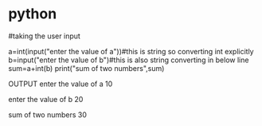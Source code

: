 # python
#taking the user input 

a=int(input("enter the value of a"))#this is string so converting int explicitly
b=input("enter the value of b")#this is also string converting in  below line
sum=a+int(b)
print("sum of two numbers",sum)


OUTPUT
enter the value of a
10

enter the value of b
20

sum of two numbers 30
